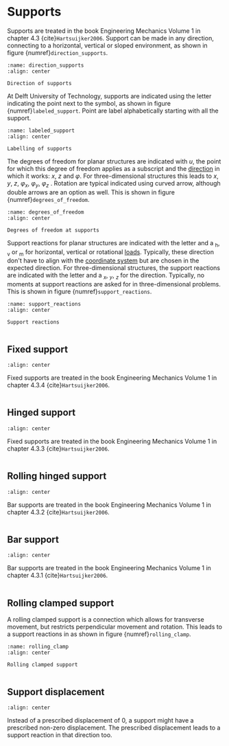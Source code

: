 ```{index} Support
```
# Supports

Supports are treated in the book Engineering Mechanics Volume 1 in chapter 4.3 {cite}`Hartsuijker2006`.
Support can be made in any direction, connecting to a horizontal, vertical or sloped environment, as shown in figure {numref}`direction_supports`.

```{figure} ./supports_figures/direction_support.svg
:name: direction_supports
:align: center

Direction of supports
```

At Delft University of Technology, supports are indicated using the letter indicating the point next to the symbol, as shown in figure {numref}`labeled_support`. Point are label alphabetically starting with all the support.

```{figure} ./supports_figures/labeled_support.svg
:name: labeled_support
:align: center

Labelling of supports
```

The degrees of freedom for planar structures are indicated with $u$, the point for which this degree of freedom applies as a subscript and the [direction](coordinate) in which it works: $x$, $z$ and $\varphi$. For three-dimensional structures this leads to $x$, $y$, $z$, $\varphi_x$, $\varphi_y$, $\varphi_z$ . Rotation are typical indicated using curved arrow, although double arrows are an option as well. This is shown in figure {numref}`degrees_of_freedom`. 

```{figure} ./supports_figures/degrees_of_freedom.svg
:name: degrees_of_freedom
:align: center

Degrees of freedom at supports
```

Support reactions for planar structures are indicated with the letter and a $_\text{h}$, $_\text{v}$ or $_\text{m}$ for horizontal, vertical or rotational [loads](loads_index). Typically, these direction don't have to align with the [coordinate system](coordinate) but are chosen in the expected direction. For three-dimensional structures, the support reactions are indicated with the letter and a $_x$, $_y$, $_z$ for the direction. Typically, no moments at support reactions are asked for in three-dimensional problems. This is shown in figure {numref}`support_reactions`.

```{figure} ./supports_figures/support_reactions.svg
:name: support_reactions
:align: center

Support reactions
```


```{index} Fixed support
```
## Fixed support
```{figure} ./supports_figures/fixed.svg
:align: center
```
Fixed supports are treated in the book Engineering Mechanics Volume 1 in chapter 4.3.4 {cite}`Hartsuijker2006`.

```{index} Hinged support
```
## Hinged support
```{figure} ./supports_figures/hinge.svg
:align: center
```
Fixed supports are treated in the book Engineering Mechanics Volume 1 in chapter 4.3.3 {cite}`Hartsuijker2006`.

```{index} Rolling hinged support
```
## Rolling hinged support
```{figure} ./supports_figures/rolling_hinge.svg
:align: center
```
Bar supports are treated in the book Engineering Mechanics Volume 1 in chapter 4.3.2 {cite}`Hartsuijker2006`.

```{index} Bar support
```
## Bar support
```{figure} ./supports_figures/bar.svg
:align: center
```
Bar supports are treated in the book Engineering Mechanics Volume 1 in chapter 4.3.1 {cite}`Hartsuijker2006`.


```{index} Rolling clamped support
```
## Rolling clamped support

A rolling clamped support is a connection which allows for transverse movement, but restricts perpendicular movement and rotation. This leads to a support reactions in as shown in figure {numref}`rolling_clamp`.

```{figure} ./supports_figures/Rolling_clamp.svg
:name: rolling_clamp
:align: center

Rolling clamped support
```

```{index} Support displacement
```
## Support displacement
```{figure} ./supports_figures/settelment.svg
:align: center
```
Instead of a prescribed displacement of $0$, a support might have a prescribed non-zero displacement. The prescribed displacement leads to a support reaction in that direction too.